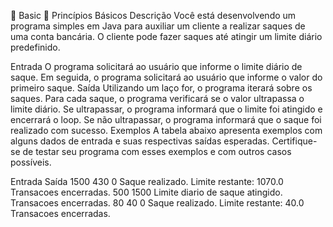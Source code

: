  Basic
 Princípios Básicos
Descrição
Você está desenvolvendo um programa simples em Java para auxiliar um cliente a realizar saques de uma conta bancária. O cliente pode fazer saques até atingir um limite diário predefinido.

Entrada
O programa solicitará ao usuário que informe o limite diário de saque.
Em seguida, o programa solicitará ao usuário que informe o valor do primeiro saque.
Saída
Utilizando um laço for, o programa iterará sobre os saques.
Para cada saque, o programa verificará se o valor ultrapassa o limite diário.
Se ultrapassar, o programa informará que o limite foi atingido e encerrará o loop.
Se não ultrapassar, o programa informará que o saque foi realizado com sucesso.
Exemplos
A tabela abaixo apresenta exemplos com alguns dados de entrada e suas respectivas saídas esperadas. Certifique-se de testar seu programa com esses exemplos e com outros casos possíveis.

Entrada	Saída
1500
430
0	Saque realizado. Limite restante: 1070.0
Transacoes encerradas.
500
1500	Limite diario de saque atingido. Transacoes encerradas.
80
40
0	Saque realizado. Limite restante: 40.0
Transacoes encerradas.